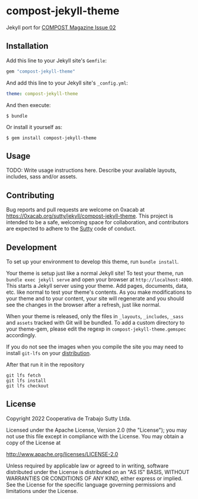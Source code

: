 # compost-jekyll-theme

Jekyll port for [COMPOST Magazine Issue 02](https://two.compost.digital/)

## Installation

Add this line to your Jekyll site's `Gemfile`:

```ruby
gem "compost-jekyll-theme"
```

And add this line to your Jekyll site's `_config.yml`:

```yaml
theme: compost-jekyll-theme
```

And then execute:

    $ bundle

Or install it yourself as:

    $ gem install compost-jekyll-theme

## Usage

TODO: Write usage instructions here. Describe your available layouts, includes, sass and/or assets.

## Contributing

Bug reports and pull requests are welcome on 0xacab at
<https://0xacab.org/sutty/jekyll/compost-jekyll-theme>. This project is
intended to be a safe, welcoming space for collaboration, and
contributors are expected to adhere to the
[Sutty](https://sutty.nl/en/code-of-conduct/) code of conduct.

## Development

To set up your environment to develop this theme, run `bundle install`.

Your theme is setup just like a normal Jekyll site! To test your theme,
run `bundle exec jekyll serve` and open your browser at
`http://localhost:4000`. This starts a Jekyll server using your
theme. Add pages, documents, data, etc. like normal to test your theme's
contents. As you make modifications to your theme and to your content,
your site will regenerate and you should see the changes in the browser
after a refresh, just like normal.

When your theme is released, only the files in `_layouts`, `_includes`,
`_sass` and `assets` tracked with Git will be bundled. To add a custom
directory to your theme-gem, please edit the regexp in
`compost-jekyll-theme.gemspec` accordingly.

If you do not see the images when you compile the site you may need to 
install `git-lfs` on your [distribution](https://github.com/git-lfs/git-lfs). 

After that run it in the repository

```
git lfs fetch
git lfs install
git lfs checkout
```

## License

Copyright 2022 Cooperativa de Trabajo Sutty Ltda.

Licensed under the Apache License, Version 2.0 (the "License");
you may not use this file except in compliance with the License.
You may obtain a copy of the License at

<http://www.apache.org/licenses/LICENSE-2.0>

Unless required by applicable law or agreed to in writing, software
distributed under the License is distributed on an "AS IS" BASIS,
WITHOUT WARRANTIES OR CONDITIONS OF ANY KIND, either express or implied.
See the License for the specific language governing permissions and
limitations under the License.
